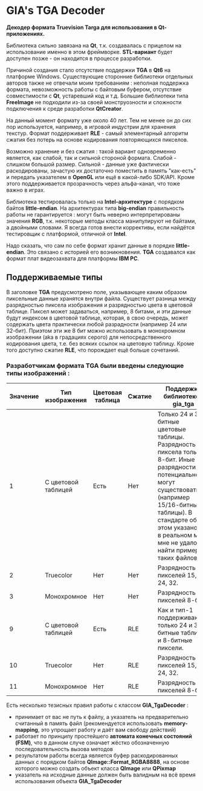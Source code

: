# GIA's TGA Decoder
**Декодер формата Truevision Targa для использования в Qt-приложениях.**

Библиотека сильно завязана на **Qt**, т.к. создавалась с прицелом на использование именно в этом фреймворке. **STL-вариант** будет доступен позже - он находится в процессе разработки.

Причиной создания стало отсутствие поддержки **TGA** в **Qt6** на платформе Windows.
Существующие сторонние библиотеки отдельных авторов также не отвечали моим требованиям : неполная поддержка формата, невозможность работы с байтовым буфером, отсутствие совместимости с **Qt**, устаревший код и т.д.
Большие библиотеки типа **FreeImage** не подходили из-за своей монструозности и сложности подключения к среде разработки **QtCreator**.

На данный момент формату уже около 40 лет. Тем не менее он до сих пор используется, например, в игровой индустрии для хранения текстур.
Формат поддерживает **RLE** - самый элементарный алгоритм сжатия без потерь на основе кодирования повторяющихся пикселов.

Возможно хранение и без сжатия : такой вариант одновременно является, как слабой, так и сильной стороной формата.
Слабой - слишком большой размер. Сильной - данные уже фактически раскодированы, зачастую их достаточно поместить в память "как-есть" и
передать указателем в **OpenGL** или ещё в какой-либо SDK/API. Кроме этого поддерживается прозрачность через альфа-канал, что тоже важно в играх.

Библиотека тестировалась только на **Intel-архитектуре** с порядком байтов **little-endian**. На архитектурах типа **big-endian** правильность работы не гарантируется : могут быть неверно интерпретированы
значения **RGB**, т.к. некоторые методы класса манипулируют не байтами, а двойными словами. Я всегда готов внести коррективы, если найдётся тестировщик с платформой, отличной от **Intel**.

Надо сказать, что сам по себе формат хранит данные в порядке **little-endian**. Это связано с историей его возникновения. **TGA** создавался как формат плат видеозахвата для платформы **IBM PC**.

## Поддерживаемые типы
В заголовке **TGA** предусмотрено поле, указывающее каким образом пиксельные данные хранятся внутри файла.
Существует разница между разрядностью пиксела изображения и разрядностью цвета в цветовой таблице.
Пиксел может задаваться, например, 8 битами, и эти данные будут индексом в цветовой таблице, которая, в свою очередь, может содержать цвета практически любой разрадности (например 24 или 32-бит).
Приэтом эти же 8 бит можно использовать в монохромном изображении (aka в градациях серого) для непосредственного кодирования цвета, т.е. без всяких ссылок на цветовую таблицу.
Кроме того доступно сжатие **RLE**, что порождает ещё больше сочетаний.

### Разработчикам формата TGA были введены следующие типы изображений :

|Значение|Тип изображения|Цветовая таблица|Сжатие|Поддержка библиотекой gia_tga|
|--|--|--|--|--|
|1|С цветовой таблицей|Есть|Нет|Только 24 и 32-битные цветовые таблицы. Разрядность пиксела только 8-бит. Иные разрядности потенциально могут существовать (например 15/16-битные таблицы). В стандарте об этом указано, но в реальном мире мне не удалось найти примеры таких файлов.|
|2|Truecolor|Нет|Нет|Разрядность пикселей 15, 16, 24, 32.|
|3|Монохромное|Нет|Нет|Разрядность пикселей 8-бит.|
|9|С цветовой таблицей|Есть|RLE|Как и тип-1 поддерживаются только 24 и 32-битные таблицы и 8-битные пиксели.|
|10|Truecolor|Нет|RLE|Разрядность пикселей 15, 16, 24, 32.|
|11|Монохромное|Нет|RLE|Разрядность пикселей 8-бит.|

Есть несколько тезисных правил работы с классом **GIA_TgaDecoder** :
- принимает от вас не путь к файлу, а указатель на предварительно считанный в память файл (рекомендуется использовать **memory-mapping**, это упрощает работу и даёт вам свободу действий)
- работает по принципу простейшего **автомата конечных состояний (FSM)**, что в данном случе означает жёстко обозначенную последовательность вызова методов
- результатом работы всегда является буфер раскодированных данных с порядком байтов **QImage::Format_RGBA8888**, на основе которого можно создать объект класса **QImage** или **QPixmap**
- указатель на исходные данные должен быть валидным на всё время использования объекта **GIA_TgaDecoder**













